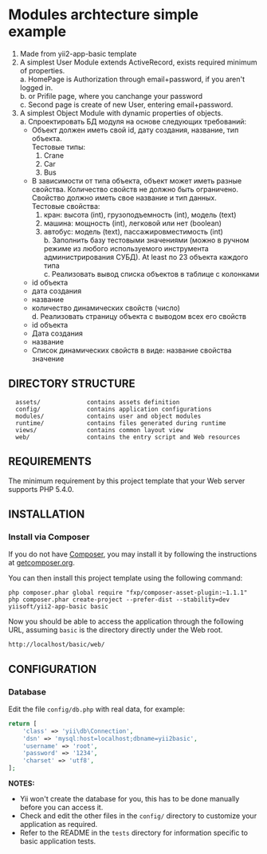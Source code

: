 Modules archtecture simple example
==================================

1. Made from yii2-app-basic template
2. A simplest User Module extends ActiveRecord, exists required minimum of properties.  
   a. HomePage is Authorization through email+password, if you aren't logged in.  
   b. or Prifile page, where you canchange your password  
   c. Second page is create of new User, entering email+password.
3. A simplest Object Module with dynamic properties of objects.  
   a. Спроектировать БД модуля на основе следующих требований:
      * Объект должен иметь свой id, дату создания, название, тип объекта.  
      Тестовые типы:
         1. Crane
         2. Car
         3. Bus  
      * В зависимости от типа объекта, объект может иметь разные свойства. Количество свойств не должно быть ограничено. Свойство должно иметь свое название и тип данных.  
      Тестовые свойства:
         1. кран: высота (int), грузоподъемность (int), модель (text)
         2. машина: мощность (int), легковой или нет (boolean)
         3. автобус: модель (text), пассажировместимость (int)  
   b. Заполнить базу тестовыми значениями (можно в ручном режиме из любого используемого инструмента администрирования СУБД). At least по 2­3 объекта каждого типа  
   c. Реализовать вывод списка объектов в таблице с колонками
      * id объекта
      * дата создания
      * название
      * количество динамических свойств (число)  
   d. Реализовать страницу объекта с выводом всех его свойств
      * id объекта
      * Дата создания
      * название
      * Список динамических свойств в виде: название свойства значение


DIRECTORY STRUCTURE
-------------------

      assets/             contains assets definition
      config/             contains application configurations
      modules/            contains user and object modules
      runtime/            contains files generated during runtime
      views/              contains common layout view
      web/                contains the entry script and Web resources


REQUIREMENTS
------------

The minimum requirement by this project template that your Web server supports PHP 5.4.0.


INSTALLATION
------------

### Install via Composer

If you do not have [Composer](http://getcomposer.org/), you may install it by following the instructions
at [getcomposer.org](http://getcomposer.org/doc/00-intro.md#installation-nix).

You can then install this project template using the following command:

~~~
php composer.phar global require "fxp/composer-asset-plugin:~1.1.1"
php composer.phar create-project --prefer-dist --stability=dev yiisoft/yii2-app-basic basic
~~~

Now you should be able to access the application through the following URL, assuming `basic` is the directory
directly under the Web root.

~~~
http://localhost/basic/web/
~~~


CONFIGURATION
-------------

### Database

Edit the file `config/db.php` with real data, for example:

```php
return [
    'class' => 'yii\db\Connection',
    'dsn' => 'mysql:host=localhost;dbname=yii2basic',
    'username' => 'root',
    'password' => '1234',
    'charset' => 'utf8',
];
```

**NOTES:**
- Yii won't create the database for you, this has to be done manually before you can access it.
- Check and edit the other files in the `config/` directory to customize your application as required.
- Refer to the README in the `tests` directory for information specific to basic application tests.
